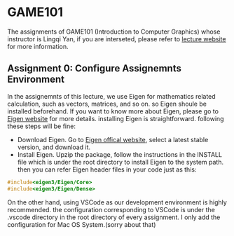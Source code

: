 # GAME101
The assignments of GAME101 (Introduction to Computer Graphics) whose instructor is Lingqi Yan, if you are interseted, please refer to [lecture website](https://sites.cs.ucsb.edu/~lingqi/teaching/games101.html) for more information.

## Assignment 0: Configure Assignemnts Environment
In the assignemnts of this lecture, we use Eigen for mathematics related calculation, such as vectors, matrices, and so on. so Eigen shoule be installed beforehand. If you want to know more about Eigen, please go to [Eigen website](https://eigen.tuxfamily.org/index.php?title=Main_Page) for more details. installing Eigen is straightforward. following these steps will be fine:
- Download Eigen. Go to [Eigen offical website](https://eigen.tuxfamily.org/index.php?title=Main_Page), select a latest stable version, and download it.
- Install Eigen. Upzip the package, follow the instructions in the INSTALL file which is under the root directory to install Eigen to the system path. then you can refer Eigen header files in your code just as this:
```C++
#include<eigen3/Eigen/Core>
#include<eigen3/Eigen/Dense>
```
On the other hand, using VSCode as our development environment is highly recommended. the configuration corresponding to VSCode is under the .vscode directory in the root directory of every assignment. I only add the configuration for Mac OS System.(sorry about that)
